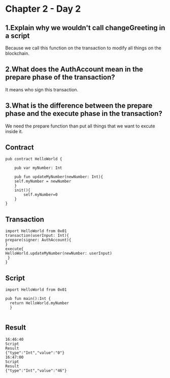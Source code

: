 # Chapter 2 - Day 2
## 1.Explain why we wouldn't call changeGreeting in a script
Because we call this function on the transaction to modify all things on the blockchain.
## 2.What does the AuthAccount mean in the prepare phase of the transaction?
It means who sign this transaction.
## 3.What is the difference between the prepare phase and the execute phase in the transaction?
We need the prepare function than put all things that we want to excute inside it.
## Contract
```
pub contract HelloWorld {
    
    pub var myNumber: Int

    pub fun updateMyNumber(newNumber: Int){
    self.myNumber = newNumber
    }   
    init(){
        self.myNumber=0
    }
}
```
## Transaction
```
import HelloWorld from 0x01
transaction(userInput: Int){
prepare(signer: AuthAccount){
}
execute{
HelloWorld.updateMyNumber(newNumber: userInput)
 }
}
```
## Script
```
import HelloWorld from 0x01

pub fun main():Int {
  return HelloWorld.myNumber
  }
  
```
## Result
```
16:46:40 
Script 
Result
{"type":"Int","value":"0"}
16:47:00 
Script 
Result
{"type":"Int","value":"46"}
```
